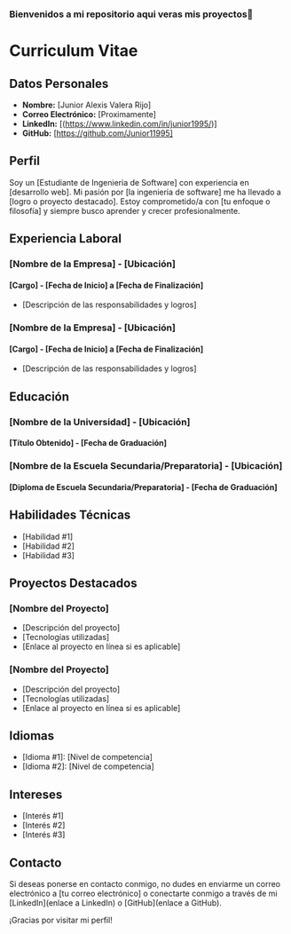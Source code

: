 ### Bienvenidos a mi repositorio aqui veras mis proyectos👋

# Curriculum Vitae

## Datos Personales
- **Nombre:** [Junior Alexis Valera Rijo]
- **Correo Electrónico:** [Proximamente]
- **LinkedIn:** [(https://www.linkedin.com/in/junior1995/)]
- **GitHub:** [https://github.com/Junior11995]

## Perfil
Soy un [Estudiante de Ingenieria de Software] con experiencia en [desarrollo web]. Mi pasión por [la ingenieria de software] me ha llevado a [logro o proyecto destacado]. Estoy comprometido/a con [tu enfoque o filosofía] y siempre busco aprender y crecer profesionalmente.

## Experiencia Laboral
### [Nombre de la Empresa] - [Ubicación]
#### [Cargo] - [Fecha de Inicio] a [Fecha de Finalización]
- [Descripción de las responsabilidades y logros]

### [Nombre de la Empresa] - [Ubicación]
#### [Cargo] - [Fecha de Inicio] a [Fecha de Finalización]
- [Descripción de las responsabilidades y logros]

## Educación
### [Nombre de la Universidad] - [Ubicación]
#### [Título Obtenido] - [Fecha de Graduación]

### [Nombre de la Escuela Secundaria/Preparatoria] - [Ubicación]
#### [Diploma de Escuela Secundaria/Preparatoria] - [Fecha de Graduación]

## Habilidades Técnicas
- [Habilidad #1]
- [Habilidad #2]
- [Habilidad #3]

## Proyectos Destacados
### [Nombre del Proyecto]
- [Descripción del proyecto]
- [Tecnologías utilizadas]
- [Enlace al proyecto en línea si es aplicable]

### [Nombre del Proyecto]
- [Descripción del proyecto]
- [Tecnologías utilizadas]
- [Enlace al proyecto en línea si es aplicable]

## Idiomas
- [Idioma #1]: [Nivel de competencia]
- [Idioma #2]: [Nivel de competencia]

## Intereses
- [Interés #1]
- [Interés #2]
- [Interés #3]

## Contacto
Si deseas ponerse en contacto conmigo, no dudes en enviarme un correo electrónico a [tu correo electrónico] o conectarte conmigo a través de mi [LinkedIn](enlace a LinkedIn) o [GitHub](enlace a GitHub).

¡Gracias por visitar mi perfil!

<!--
**Junior11995/Junior11995** is a ✨ _special_ ✨ repository because its `README.md` (this file) appears on your GitHub profile.

Here are some ideas to get you started:

- 🔭 I’m currently working on ...
- 🌱 I’m currently learning ...
- 👯 I’m looking to collaborate on ...
- 🤔 I’m looking for help with ...
- 💬 Ask me about ...
- 📫 How to reach me: ...
- 😄 Pronouns: ...
- ⚡ Fun fact: ...
-->
